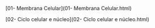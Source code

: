 [01- Membrana Celular](01- Membrana Celular.html)

[02- Ciclo celular e núcleo](02- Ciclo celular e núcleo.html)

